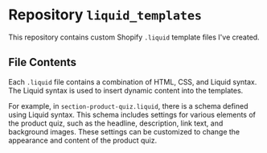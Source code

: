 # Repository `liquid_templates`

This repository contains custom Shopify `.liquid` template files I've created.

## File Contents

Each `.liquid` file contains a combination of HTML, CSS, and Liquid syntax. The Liquid syntax is used to insert dynamic content into the templates.

For example, in `section-product-quiz.liquid`, there is a schema defined using Liquid syntax. This schema includes settings for various elements of the product quiz, such as the headline, description, link text, and background images. These settings can be customized to change the appearance and content of the product quiz.
